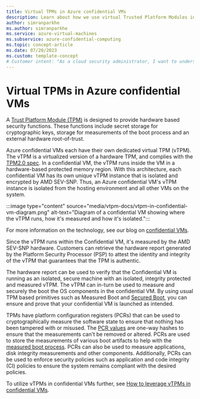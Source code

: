 ```yaml
---
title: Virtual TPMs in Azure confidential VMs
description: Learn about how we use virtual Trusted Platform Modules in our confidential VMs.
author: simranparkhe
ms.author: simranparkhe
ms.service: azure-virtual-machines
ms.subservice: azure-confidential-computing
ms.topic: concept-article
ms.date: 07/20/2023
ms.custom: template-concept
# Customer intent: "As a cloud security administrator, I want to understand how virtual Trusted Platform Modules work in Azure confidential VMs, so that I can ensure robust security and integrity for the applications running in my organization’s cloud infrastructure."
---
```


# Virtual TPMs in Azure confidential VMs

A [Trust Platform Module (TPM)](/windows/security/information-protection/tpm/trusted-platform-module-overview) is designed to provide hardware based security functions. These functions include secret storage for cryptographic keys, storage for measurements of the boot process and an external hardware root-of-trust. 

Azure confidential VMs each have their own dedicated virtual TPM (vTPM). The vTPM is a virtualized version of a hardware TPM, and complies with the [TPM2.0 spec](/windows/security/information-protection/tpm/tpm-recommendations#why-tpm-20). In a confidential VM, the vTPM runs inside the VM in a hardware-based protected memory region. With this architecture, each confidential VM has its own unique vTPM instance that is isolated and encrypted by AMD SEV-SNP. Thus, an Azure confidential VM's vTPM instance is isolated from the hosting environment and all other VMs on the system.

:::image type="content" source="media/vtpm-docs/vtpm-in-confidential-vm-diagram.png" alt-text="Diagram of a confidential VM showing where the vTPM runs, how it's measured and how it's isolated.":::

For more information on the technology, see our blog on [confidential VMs](https://techcommunity.microsoft.com/t5/windows-os-platform-blog/confidential-vms-on-azure/ba-p/3836282).

Since the vTPM runs within the Confidential VM, it's measured by the AMD SEV-SNP hardware. Customers can retrieve the hardware report generated by the Platform Security Processor (PSP) to attest the identity and integrity of the vTPM that guarantees that the TPM is authentic.

The hardware report can be used to verify that the Confidential VM is running as an isolated, secure machine with an isolated, integrity protected and measured vTPM. The vTPM can in-turn be used to measure and securely the boot the OS components in the confidential VM. By using usual TPM based primitives such as Measured Boot and [Secured Boot](/windows-hardware/design/device-experiences/oem-secure-boot), you can ensure and prove that your confidential VM is launched as intended.

TPMs have platform configuration registers (PCRs) that can be used to cryptographically measure the software state to ensure that nothing has been tampered with or misused. The [PCR values](/windows/security/hardware-security/tpm/switch-pcr-banks-on-tpm-2-0-devices) are one-way hashes to ensure that the measurements can't be removed or altered. PCRs are used to store the measurements of various boot artifacts to help with the [measured boot process](/azure/security/fundamentals/measured-boot-host-attestation). PCRs can also be used to measure applications, disk integrity measurements and other components. Additionally, PCRs can be used to enforce security policies such as application and code integrity (CI) policies to ensure the system remains compliant with the desired policies.

To utilize vTPMs in confidential VMs further, see [How to leverage vTPMs in confidential VMs](how-to-leverage-virtual-tpms-in-azure-confidential-vms.md).
